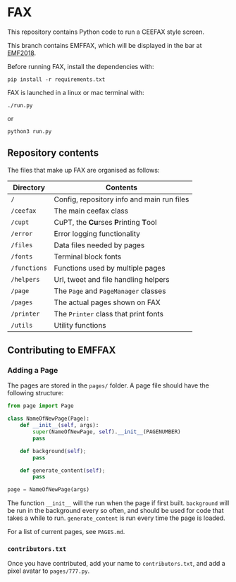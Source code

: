 # FAX
This repository contains Python code to run a CEEFAX style screen.

This branch contains EMFFAX, which will be displayed in the bar at [EMF2018](https://emfcamp.org).

Before running FAX, install the dependencies with:

```shell
pip install -r requirements.txt
```

FAX is launched in a linux or mac terminal with:

```shell
./run.py
```

or

```shell
python3 run.py
```

## Repository contents
The files that make up FAX are organised as follows:

| Directory    | Contents                                   |
| ------------ | ------------------------------------------ |
| `/`          | Config, repository info and main run files |
| `/ceefax`    | The main ceefax class                      |
| `/cupt`      | CuPT, the **Cu**rses **P**rinting **T**ool |
| `/error`     | Error logging functionality                |
| `/files`     | Data files needed by pages                 |
| `/fonts`     | Terminal block fonts                       |
| `/functions` | Functions used by multiple pages           |
| `/helpers`   | Url, tweet and file handling helpers       |
| `/page`      | The `Page` and `PageManager` classes       |
| `/pages`     | The actual pages shown on FAX              |
| `/printer`   | The `Printer` class that print fonts       |
| `/utils`     | Utility functions                          |

## Contributing to EMFFAX
### Adding a Page
The pages are stored in the `pages/` folder. A page file should have the following structure:

```python
from page import Page

class NameOfNewPage(Page):
    def __init__(self, args):
        super(NameOfNewPage, self).__init__(PAGENUMBER)
        pass

    def background(self);
        pass

    def generate_content(self);
        pass

page = NameOfNewPage(args)
```

The function `__init__` will the run when the page if first built. `background` will be run in the background every so often,
and should be used for code that takes a while to run. `generate_content` is run every time the page is loaded.

For a list of current pages, see `PAGES.md`.

### `contributors.txt`
Once you have contributed, add your name to `contributors.txt`, and add a pixel avatar to `pages/777.py`.
